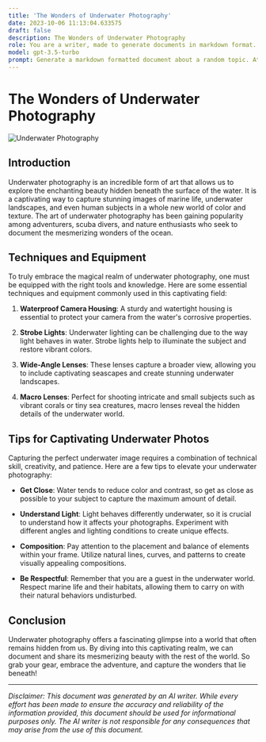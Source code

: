 ```yaml
---
title: 'The Wonders of Underwater Photography'
date: 2023-10-06 11:13:04.633575
draft: false
description: The Wonders of Underwater Photography
role: You are a writer, made to generate documents in markdown format. It is very important that all of the documents you generate are in valid markdown format.
model: gpt-3.5-turbo
prompt: Generate a markdown formatted document about a random topic. At the bottom, include a disclaimer explaining that the document was generated by you. The first line of the document should be the title. Make sure that the entire document is in proper markdown format, using a mix of various tags to make the document visually appealing.
---
```


# The Wonders of Underwater Photography

![Underwater Photography](https://www.example.com/images/underwater.jpg)

## Introduction

Underwater photography is an incredible form of art that allows us to explore the enchanting beauty hidden beneath the surface of the water. It is a captivating way to capture stunning images of marine life, underwater landscapes, and even human subjects in a whole new world of color and texture. The art of underwater photography has been gaining popularity among adventurers, scuba divers, and nature enthusiasts who seek to document the mesmerizing wonders of the ocean.

## Techniques and Equipment

To truly embrace the magical realm of underwater photography, one must be equipped with the right tools and knowledge. Here are some essential techniques and equipment commonly used in this captivating field:

1. **Waterproof Camera Housing**: A sturdy and watertight housing is essential to protect your camera from the water's corrosive properties.

2. **Strobe Lights**: Underwater lighting can be challenging due to the way light behaves in water. Strobe lights help to illuminate the subject and restore vibrant colors.

3. **Wide-Angle Lenses**: These lenses capture a broader view, allowing you to include captivating seascapes and create stunning underwater landscapes.

4. **Macro Lenses**: Perfect for shooting intricate and small subjects such as vibrant corals or tiny sea creatures, macro lenses reveal the hidden details of the underwater world.

## Tips for Captivating Underwater Photos

Capturing the perfect underwater image requires a combination of technical skill, creativity, and patience. Here are a few tips to elevate your underwater photography:

- **Get Close**: Water tends to reduce color and contrast, so get as close as possible to your subject to capture the maximum amount of detail.

- **Understand Light**: Light behaves differently underwater, so it is crucial to understand how it affects your photographs. Experiment with different angles and lighting conditions to create unique effects.

- **Composition**: Pay attention to the placement and balance of elements within your frame. Utilize natural lines, curves, and patterns to create visually appealing compositions.

- **Be Respectful**: Remember that you are a guest in the underwater world. Respect marine life and their habitats, allowing them to carry on with their natural behaviors undisturbed.

## Conclusion

Underwater photography offers a fascinating glimpse into a world that often remains hidden from us. By diving into this captivating realm, we can document and share its mesmerizing beauty with the rest of the world. So grab your gear, embrace the adventure, and capture the wonders that lie beneath!

---

*Disclaimer: This document was generated by an AI writer. While every effort has been made to ensure the accuracy and reliability of the information provided, this document should be used for informational purposes only. The AI writer is not responsible for any consequences that may arise from the use of this document.*